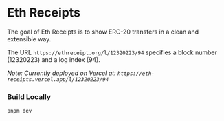 # Eth Receipts

The goal of Eth Receipts is to show ERC-20 transfers in a clean and extensible way.

The URL `https://ethreceipt.org/l/12320223/94` specifies a block number (12320223) and a log index (94).

_Note: Currently deployed on Vercel at: `https://eth-receipts.vercel.app/l/12320223/94`_

### Build Locally

```
pnpm dev
```
